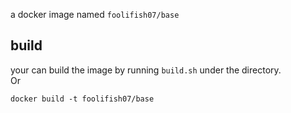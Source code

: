 a docker image named `foolifish07/base` 

## build 
your can build the image by running `build.sh` under the directory.  
Or
```
docker build -t foolifish07/base 
```